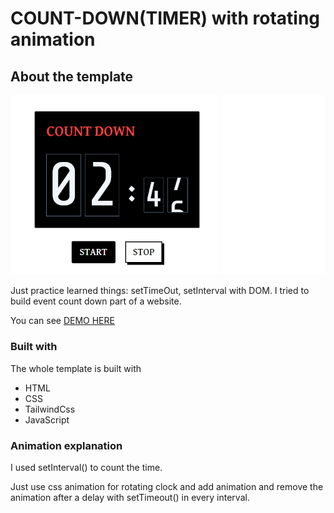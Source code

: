 # COUNT-DOWN(TIMER) with rotating animation

## About the template

![screenshot](src/images/Screenshot%202022-07-11%20012533.png)

Just practice learned things: setTimeOut, setInterval with DOM. I tried to build event count down part of a website.

You can see [DEMO HERE](https://heinthantx.github.io/count-down)

### Built with

The whole template is built with

- HTML
- CSS
- TailwindCss
- JavaScript

### Animation explanation

I used setInterval() to count the time.

Just use css animation for rotating clock and add animation and remove the animation after a delay with setTimeout() in every interval.
